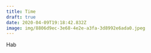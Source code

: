 ```yaml
---
title: Time
draft: true
date: 2020-04-09T19:18:42.832Z
image: img/8806d9ec-3e68-4e2e-a3fa-3d8992e6ada0.jpeg
---
```

Hab